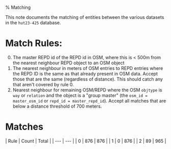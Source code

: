 % Matching

This note documents the matching of entities between the various datasets in the
`hut23-425` database.


# Match Rules:

0. The master REPD id of the REPD id in OSM, where this is < 500m from the nearest neighbour REPD object to an OSM object
1. The nearest neighbour in meters of OSM entries to REPD entries where the REPD ID is the same as that already present in OSM data. Accept those that are the same (regardless of distance). This should catch any that aren't covered by rule 0.
2. Nearest neighbour for remaining OSM/REPD where the OSM `objtype` is `way` or `relation` and the object is a "group master" (the `osm_id = master_osm_id` or `repd_id = master_repd_id`). Accept all matches that are below a distance threshold of 700 meters.

# Matches

| Rule | Count | Total |
| ---  | ---   |
|  0   |  876  |  876  |
|  1   |  0    |  876  |
|  2   |  89   |  965  |
